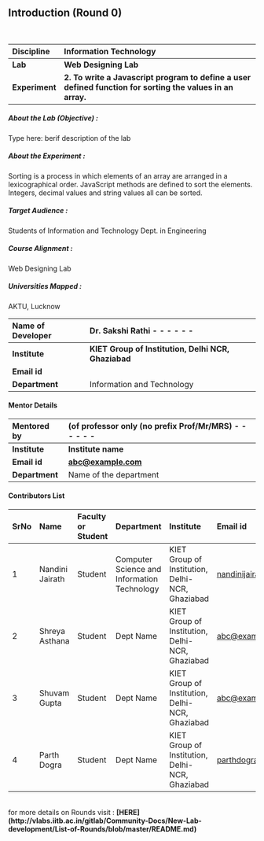 ## Introduction (Round 0)

<br>

<b>Discipline | <b>Information Technology
:--|:--|
<b> Lab | <b> Web Designing Lab
<b> Experiment|     <b> 2. To write a Javascript program to define a user defined function for sorting the values in an array.

<h5> About the Lab (Objective) : </h5>

Type here: berif description of the lab

<h5> About the Experiment : </h5>

Sorting is a process in which elements of an array are arranged in a lexicographical order. JavaScript methods are defined to sort the elements. Integers, decimal values and string values all can be sorted.

<h5> Target Audience : </h5>

Students of Information and Technology Dept. in Engineering

<h5> Course Alignment : </h5>

Web Designing Lab

<h5> Universities Mapped : </h5>

AKTU, Lucknow

<b>Name of Developer | <b> Dr. Sakshi Rathi - - - - - -
:--|:--|
<b> Institute | <b> KIET Group of Institution, Delhi NCR, Ghaziabad
<b> Email id|     <b> 
<b> Department | Information and Technology

#### Mentor Details

<b>Mentored by | <b> (of professor only (no prefix Prof/Mr/MRS) - - - - - -
:--|:--|
<b> Institute | <b> Institute name
<b> Email id|     <b> abc@example.com
<b> Department | Name of the department

#### Contributors List

SrNo | Name | Faculty or Student | Department| Institute | Email id
:--|:--|:--|:--|:--|:--|
1 | Nandini Jairath | Student | Computer Science and Information Technology | KIET Group of Institution, Delhi-NCR, Ghaziabad | nandinijairath@gmail.com
2 | Shreya Asthana | Student | Dept Name | KIET Group of Institution, Delhi-NCR, Ghaziabad |abc@example.com
3 | Shuvam Gupta | Student | Dept Name | KIET Group of Institution, Delhi-NCR, Ghaziabad |abc@example.com
4 | Parth Dogra | Student | Dept Name | KIET Group of Institution, Delhi-NCR, Ghaziabad | parthdogra1@gmail.com


<br>
for more details on Rounds visit : <b> [HERE](http://vlabs.iitb.ac.in/gitlab/Community-Docs/New-Lab-development/List-of-Rounds/blob/master/README.md) </b>
